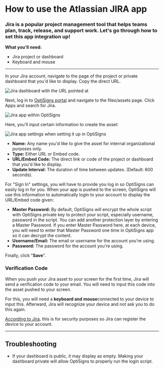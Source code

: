 # How to use the Atlassian JIRA app

### Jira is a popular project management tool that helps teams plan, track, release, and support work. Let's go through how to set this app integration up!

**What you'll need:**

* Jira project or dashboard
* Keyboard and mouse

---

In your Jira account, navigate to the page of the project or private dashboard that you'd like to display. Copy the direct URL.

![Jira dashboard with the URL pointed at](https://support.optisigns.com/hc/article_attachments/35838410787219)

Next, log in to [OptiSigns portal](https://app.optisigns.com/app/screenManagement) and navigate to the files/assets page. Click Apps and search for Jira.

![Jira app within OptiSigns](https://support.optisigns.com/hc/article_attachments/35838410792595)

Here, you'll input certain information to create the asset:

![Jira app settings when setting it up in OptiSigns](https://support.optisigns.com/hc/article_attachments/35838425274899)

* **Name:** Any name you'd like to give the asset for internal organizational purposes only.
* **Type:** Either URL or Embed code.
* **URL/Embed Code:** The direct link or code of the project or dashboard that you'd like to display.
* **Update Interval:** The duration of time between updates. (Default: 600 seconds).

For "Sign In" settings, you will have to provide you log in so OptiSigns can easily log in for you. When your app is pushed to the screen, OptiSigns will use this information to automatically login to your account to display the URL/Embed code given:

* **Master Password:** By default, OptiSigns will encrypt the whole script with OptiSigns private key to protect your script, especially username, password in the script. You can add another protection layer by entering a Master Password. If you enter Master Password here, at each device, you will need to enter that Master Password one time in OptiSigns app so it can decrypt the content.
* **Username/Email:** The email or username for the account you're using.
* **Password:** The password for the account you're using.

Finally, click "**Save**".

### Verification Code

When you push your Jira asset to your screen for the first time, Jira will send a verification code to your email. You will need to input this code into the asset pushed to your screen.

For this, you will need a **keyboard and mouse**connected to your device to input this. Afterward, Jira will recognize your device and not ask you to do this again.

[According to Jira](https://community.atlassian.com/t5/Jira-questions/Stop-asking-me-for-email-verification/qaq-p/1646087), this is for security purposes so Jira can register the device to your account.

---

## Troubleshooting

* If your dashboard is public, it may display as empty. Making your dashboard private will allow OptiSigns to properly run the login script.
